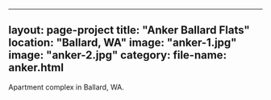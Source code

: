 <script>
    var imageCount = {{ imageCount }};
    console.log('Number of images on the page: ' + imageCount);
  </script> 
---
layout: page-project
title: "Anker Ballard Flats"
location: "Ballard, WA"
image: "anker-1.jpg"
image: "anker-2.jpg"
category:
file-name: anker.html
---


Apartment complex in Ballard, WA.
